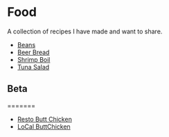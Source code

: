 Food
====

A collection of recipes I have made and want to share.

* [Beans](/recipes/Beans.md)
* [Beer Bread](/recipes/BeerBread.md)
* [Shrimp Boil](/recipes/ShrimpBoil.md)
* [Tuna Salad](/recipes/TunaSalad.md)

## Beta
=======

* [Resto Butt Chicken](/recipes/_beta/Resto.md)
* [LoCal ButtChicken](/recipes/_beta/LoCal.md)